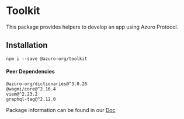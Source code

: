 # Toolkit

This package provides helpers to develop an app using Azuro Protocol.


## Installation

```
npm i --save @azuro-org/toolkit
```

#### Peer Dependencies

```
@azuro-org/dictionaries@^3.0.26
@wagmi/core@^2.16.4
viem@^2.23.2
graphql-tag@^2.12.0
```

Package information can be found in our [Doc](https://gem.azuro.org/hub/apps/toolkit/overview)
